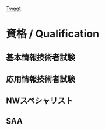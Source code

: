<a href="https://twitter.com/share?ref_src=twsrc%5Etfw" class="twitter-share-button" data-show-count="false">Tweet</a><script async src="https://platform.twitter.com/widgets.js" charset="utf-8"></script>



# 資格 / Qualification

## 基本情報技術者試験
## 応用情報技術者試験
## NWスペシャリスト
## SAA
